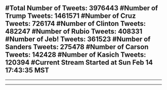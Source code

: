 #Total Number of Tweets: 3976443 
#Number of Trump Tweets: 1461571
#Number of Cruz Tweets: 726174
#Number of Clinton Tweets: 482247
#Number of Rubio Tweets: 408331
#Number of Jeb! Tweets: 361523
#Number of Sanders Tweets: 275478
#Number of Carson Tweets: 142428
#Number of Kasich Tweets: 120394
#Current Stream Started at Sun Feb 14 17:43:35 MST
---
---
---
